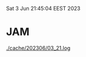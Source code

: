 Sat  3 Jun 21:45:04 EEST 2023
# JAM
<a href='./cache/202306/03_21.log'>./cache/202306/03_21.log</a>
